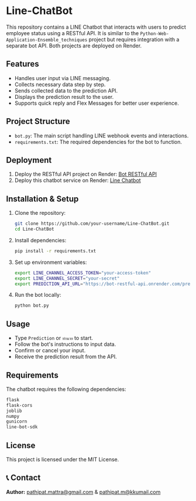 # Line-ChatBot

This repository contains a LINE Chatbot that interacts with users to predict employee status using a RESTful API. It is similar to the `Python-Web-Application-Ensemble_techniques` project but requires integration with a separate bot API. Both projects are deployed on Render.

## Features
- Handles user input via LINE messaging.
- Collects necessary data step by step.
- Sends collected data to the prediction API.
- Displays the prediction result to the user.
- Supports quick reply and Flex Messages for better user experience.

## Project Structure
- `bot.py`: The main script handling LINE webhook events and interactions.
- `requirements.txt`: The required dependencies for the bot to function.

## Deployment
1. Deploy the RESTful API project on Render: [Bot RESTful API](https://bot-restful-api.onrender.com)
2. Deploy this chatbot service on Render: [Line Chatbot](https://python-web-application-ensemble.onrender.com)

## Installation & Setup
1. Clone the repository:
   ```sh
   git clone https://github.com/your-username/Line-ChatBot.git
   cd Line-ChatBot
   ```
2. Install dependencies:
   ```sh
   pip install -r requirements.txt
   ```
3. Set up environment variables:
   ```sh
   export LINE_CHANNEL_ACCESS_TOKEN="your-access-token"
   export LINE_CHANNEL_SECRET="your-secret"
   export PREDICTION_API_URL="https://bot-restful-api.onrender.com/predict"
   ```
4. Run the bot locally:
   ```sh
   python bot.py
   ```

## Usage
- Type `Prediction` or `ทำนาย` to start.
- Follow the bot's instructions to input data.
- Confirm or cancel your input.
- Receive the prediction result from the API.

## Requirements
The chatbot requires the following dependencies:
```txt
flask
flask-cors
joblib
numpy
gunicorn
line-bot-sdk
```

## License
This project is licensed under the MIT License.

## 📞 Contact
**Author:** pathipat.mattra@gmail.com & pathipat.m@kkumail.com